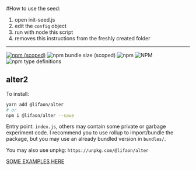 #How to use the seed:
1) open init-seed.js
2) edit the `config` object
3) run with node this script
4) removes this instructions from the freshly created folder

---------

[![npm (scoped)](https://img.shields.io/npm/v/@lifaon/alter.svg)](https://www.npmjs.com/package/@lifaon/alter)
![npm bundle size (scoped)](https://img.shields.io/bundlephobia/minzip/@lifaon/alter.svg)
![npm](https://img.shields.io/npm/dm/@lifaon/alter.svg)
![NPM](https://img.shields.io/npm/l/@lifaon/alter.svg)
![npm type definitions](https://img.shields.io/npm/types/@lifaon/alter.svg)


## alter2 ##
To install:
```bash
yarn add @lifaon/alter
# or 
npm i @lifaon/alter --save
```

Entry point: `index.js`, others may contain some private or garbage experiment code. I recommend you to use rollup to import/bundle the package,
but you may use an already bundled version in `bundles/`.

You may also use unpkg: `https://unpkg.com/@lifaon/alter`

[SOME EXAMPLES HERE](./examples/README.md)

